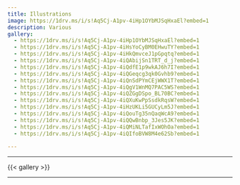 ```yaml
---
title: Illustrations
image: https://1drv.ms/i/s!Aq5Cj-A1pv-4iHp1OYbMJSqHxaEl?embed=1
description: Various
gallery:
  - https://1drv.ms/i/s!Aq5Cj-A1pv-4iHp1OYbMJSqHxaEl?embed=1
  - https://1drv.ms/i/s!Aq5Cj-A1pv-4iHsYoCyBM0EHwuTY?embed=1
  - https://1drv.ms/i/s!Aq5Cj-A1pv-4iHkQmvceJ1pGpqtq?embed=1
  - https://1drv.ms/i/s!Aq5Cj-A1pv-4iQAbijSn1TRT_d_j?embed=1
  - https://1drv.ms/i/s!Aq5Cj-A1pv-4iQdfE1p9wkAJ6h7I?embed=1
  - https://1drv.ms/i/s!Aq5Cj-A1pv-4iQGeqcg3qk0Gvhb9?embed=1
  - https://1drv.ms/i/s!Aq5Cj-A1pv-4iQnSdPYmCEjWWX1T?embed=1
  - https://1drv.ms/i/s!Aq5Cj-A1pv-4iQgV1WnMQ7PAC5WS?embed=1
  - https://1drv.ms/i/s!Aq5Cj-A1pv-4iQZGgDSpo_BL70BC?embed=1
  - https://1drv.ms/i/s!Aq5Cj-A1pv-4iQXuKwPpSsdkRqsW?embed=1
  - https://1drv.ms/i/s!Aq5Cj-A1pv-4iHzUKLi5GUCyLm5J?embed=1
  - https://1drv.ms/i/s!Aq5Cj-A1pv-4iQouTg35nQaqWcA9?embed=1
  - https://1drv.ms/i/s!Aq5Cj-A1pv-4iQQwBnbp_3Jes5JK?embed=1
  - https://1drv.ms/i/s!Aq5Cj-A1pv-4iQMiNLTafIxWOhOa?embed=1
  - https://1drv.ms/i/s!Aq5Cj-A1pv-4iQIfoBVW8M4e62Sb?embed=1
  
---
```

<!--more-->
---
{{< gallery >}}

---